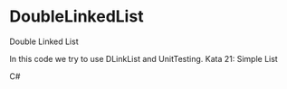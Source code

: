 # DoubleLinkedList
Double Linked List

In this code we try to use DLinkList and UnitTesting.
Kata 21: Simple List

C# 
